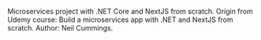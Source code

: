 Microservices project with .NET Core and NextJS from scratch. 
Origin from Udemy course: Build a microservices app with .NET and NextJS from scratch. 
Author: Neil Cummings.